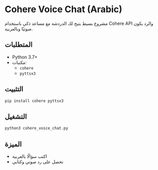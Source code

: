 # Cohere Voice Chat (Arabic)
مشروع بسيط يتيح لك الدردشة مع مساعد ذكي باستخدام Cohere API والرد يكون صوتيًا وبالعربية.

## المتطلبات
- Python 3.7+
- مكتبات:
  - `cohere`
  - `pyttsx3`

## التثبيت
```bash
pip install cohere pyttsx3
```

## التشغيل
```bash
python3 cohere_voice_chat.py
```

## الميزة
- اكتب سؤالًا بالعربية
- تحصل على رد صوتي وكتابي
